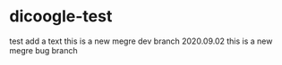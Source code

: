 # dicoogle-test
test add a text 
this is a new megre dev branch  2020.09.02
this is a new megre bug branch
